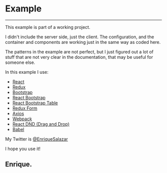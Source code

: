 # Example

---

This example is part of a working project. 

I didn't include the server side, just the client. The configuration, and the container and components are working just in the same way as coded here.

The patterns in the example are not perfect, but I just figured out a lot of stuff that are not very clear in the documentation, that may be useful for someone else.

In this example I use:

* [React](https://github.com/facebook/react) 
* [Redux](https://github.com/reactjs/redux)
* [Bootstrap](https://github.com/twbs/bootstrap)
* [React Bootstrap](https://github.com/react-bootstrap/react-bootstrap)
* [React Bootstrap Table](https://github.com/AllenFang/react-bootstrap-table)
* [Redux Form](https://github.com/erikras/redux-form)
* [Axios](https://github.com/mzabriskie/axios)
* [Webpack](https://github.com/webpack/webpack)
* [React DND (Drag and Drop)](https://github.com/gaearon/react-dnd)
* [Babel](https://github.com/babel/babel)

My Twitter is [@EnriqueSalazar](https://twitter.com/EnriqueSalazar)

I hope you use it!

## Enrique.

